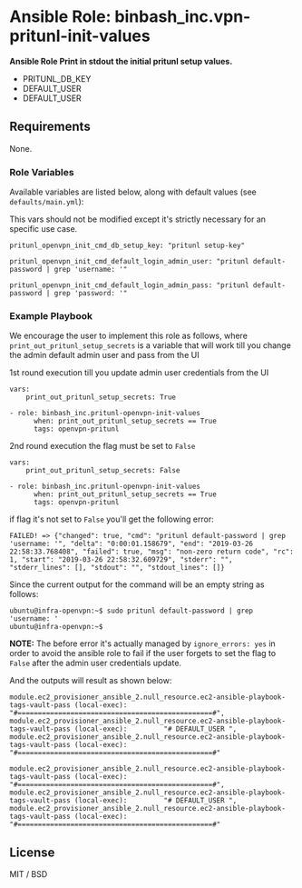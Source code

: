 # Ansible Role: binbash_inc.vpn-pritunl-init-values

**Ansible Role Print in stdout the initial pritunl setup values.**

- PRITUNL_DB_KEY
- DEFAULT_USER
- DEFAULT_USER

## Requirements

None.

### Role Variables

Available variables are listed below, along with default values (see `defaults/main.yml`):

This vars should not be modified except it's strictly necessary for an specific use case. 

```
pritunl_openvpn_init_cmd_db_setup_key: "pritunl setup-key"

pritunl_openvpn_init_cmd_default_login_admin_user: "pritunl default-password | grep 'username: '"

pritunl_openvpn_init_cmd_default_login_admin_pass: "pritunl default-password | grep 'password: '"
```

### Example Playbook

We encourage the user to implement this role as follows, where `print_out_pritunl_setup_secrets` is a variable that will work till you change the admin default admin user and pass from the UI

1st round execution till you update admin user credentials from the UI
```
vars:
    print_out_pritunl_setup_secrets: True

- role: binbash_inc.pritunl-openvpn-init-values
      when: print_out_pritunl_setup_secrets == True
      tags: openvpn-pritunl
```

2nd round execution the flag must be set to `False`
```
vars:
    print_out_pritunl_setup_secrets: False

- role: binbash_inc.pritunl-openvpn-init-values
      when: print_out_pritunl_setup_secrets == True
      tags: openvpn-pritunl
```

if flag it's not set to `False` you'll get the following error:
```
FAILED! => {"changed": true, "cmd": "pritunl default-password | grep 'username: '", "delta": "0:00:01.158679", "end": "2019-03-26 22:58:33.768408", "failed": true, "msg": "non-zero return code", "rc": 1, "start": "2019-03-26 22:58:32.609729", "stderr": "", "stderr_lines": [], "stdout": "", "stdout_lines": []}
```

Since the current output for the command will be an empty string as follows:
```
ubuntu@infra-openvpn:~$ sudo pritunl default-password | grep 'username: '
ubuntu@infra-openvpn:~$
```

**NOTE:** The before error it's actually managed by `ignore_errors: yes` in order to avoid the ansible role to fail if the user forgets to set the flag to `False` after the admin user credentials update.

And the outputs will result as shown below:

```
module.ec2_provisioner_ansible_2.null_resource.ec2-ansible-playbook-tags-vault-pass (local-exec):         "#================================================#",
module.ec2_provisioner_ansible_2.null_resource.ec2-ansible-playbook-tags-vault-pass (local-exec):         "# DEFAULT_USER ",
module.ec2_provisioner_ansible_2.null_resource.ec2-ansible-playbook-tags-vault-pass (local-exec):         "#================================================#"

module.ec2_provisioner_ansible_2.null_resource.ec2-ansible-playbook-tags-vault-pass (local-exec):         "#================================================#",
module.ec2_provisioner_ansible_2.null_resource.ec2-ansible-playbook-tags-vault-pass (local-exec):         "# DEFAULT_USER ",
module.ec2_provisioner_ansible_2.null_resource.ec2-ansible-playbook-tags-vault-pass (local-exec):         "#================================================#"
```

## License

MIT / BSD